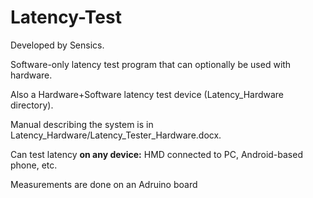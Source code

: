 # Latency-Test

Developed by Sensics.

Software-only latency test program that can optionally be used with hardware.

Also a Hardware+Software latency test device (Latency_Hardware directory).

Manual describing the system is in Latency_Hardware/Latency_Tester_Hardware.docx.

Can test latency **on any device:** HMD connected to PC, Android-based phone, etc.

Measurements are done on an Adruino board

